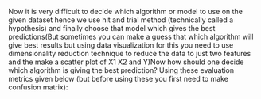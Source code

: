 Now it is very difficult to decide which algorithm or model to use on the given dataset hence we use hit and trial method (technically called a hypothesis) and finally choose that model which gives the best predictions(But sometimes you can make a guess that which algorithm will give best results but using data visualization for this you need to use dimensionality reduction technique to reduce the data to just two features and the make a scatter plot of X1 X2 and Y)Now how should one decide which algorithm is giving the best prediction? Using these evaluation metrics given below (but before using these you first need to make confusion matrix):
